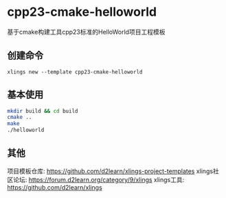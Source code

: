 # cpp23-cmake-helloworld

基于cmake构建工具cpp23标准的HelloWorld项目工程模板

## 创建命令

```
xlings new --template cpp23-cmake-helloworld
```

## 基本使用

```bash
mkdir build && cd build
cmake ..
make
./helloworld
```

## 其他

项目模板仓库: https://github.com/d2learn/xlings-project-templates
xlings社区论坛: https://forum.d2learn.org/category/9/xlings
xlings工具: https://github.com/d2learn/xlings